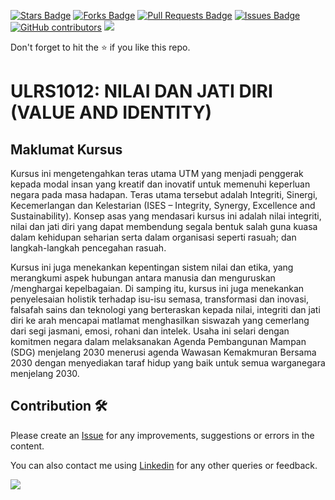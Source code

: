 <a href="https://github.com/drshahizan/courses/stargazers"><img src="https://img.shields.io/github/stars/drshahizan/courses" alt="Stars Badge"/></a>
<a href="https://github.com/drshahizan/courses/network/members"><img src="https://img.shields.io/github/forks/drshahizan/courses" alt="Forks Badge"/></a>
<a href="https://github.com/drshahizan/courses/pulls"><img src="https://img.shields.io/github/issues-pr/drshahizan/courses" alt="Pull Requests Badge"/></a>
<a href="https://github.com/drshahizan/courses/issues"><img src="https://img.shields.io/github/issues/drshahizan/courses" alt="Issues Badge"/></a>
<a href="https://github.com/drshahizan/courses/graphs/contributors"><img alt="GitHub contributors" src="https://img.shields.io/github/contributors/drshahizan/courses?color=2b9348"></a>
![](https://visitor-badge.glitch.me/badge?page_id=drshahizan/courses)

Don't forget to hit the :star: if you like this repo.

# ULRS1012: NILAI DAN JATI DIRI (VALUE AND IDENTITY)


## Maklumat Kursus
Kursus ini mengetengahkan teras utama UTM yang menjadi penggerak kepada modal insan yang
kreatif dan inovatif untuk memenuhi keperluan negara pada masa hadapan. Teras utama tersebut
adalah Integriti, Sinergi, Kecemerlangan dan Kelestarian (ISES – Integrity, Synergy, Excellence and
Sustainability). Konsep asas yang mendasari kursus ini adalah nilai integriti, nilai dan jati diri yang
dapat membendung segala bentuk salah guna kuasa dalam kehidupan seharian serta dalam
organisasi seperti rasuah; dan langkah-langkah pencegahan rasuah.

Kursus ini juga menekankan kepentingan sistem nilai dan etika, yang merangkumi aspek hubungan
antara manusia dan menguruskan /menghargai kepelbagaian. Di samping itu, kursus ini juga
menekankan penyelesaian holistik terhadap isu-isu semasa, transformasi dan inovasi, falsafah sains
dan teknologi yang berteraskan kepada nilai, integriti dan jati diri ke arah mencapai matlamat
menghasilkan siswazah yang cemerlang dari segi jasmani, emosi, rohani dan intelek. Usaha ini selari
dengan komitmen negara dalam melaksanakan Agenda Pembangunan Mampan (SDG) menjelang
2030 menerusi agenda Wawasan Kemakmuran Bersama 2030 dengan menyediakan taraf hidup
yang baik untuk semua warganegara menjelang 2030.

## Contribution 🛠️
Please create an [Issue](https://github.com/drshahizan/courses/issues) for any improvements, suggestions or errors in the content.

You can also contact me using [Linkedin](https://www.linkedin.com/in/drshahizan/) for any other queries or feedback.

![](https://visitor-badge.glitch.me/badge?page_id=drshahizan)
